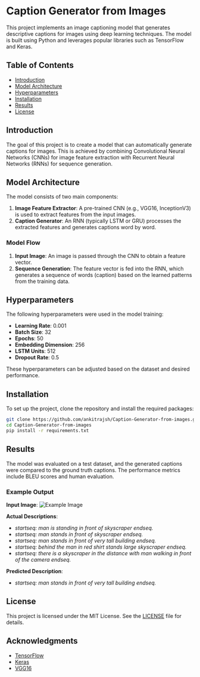 # Caption Generator from Images  

This project implements an image captioning model that generates descriptive captions for images using deep learning techniques. The model is built using Python and leverages popular libraries such as TensorFlow and Keras.  

## Table of Contents  

- [Introduction](#introduction)  
- [Model Architecture](#model-architecture)  
- [Hyperparameters](#hyperparameters)  
- [Installation](#installation)  
- [Results](#results)  
- [License](#license)  

## Introduction  

The goal of this project is to create a model that can automatically generate captions for images. This is achieved by combining Convolutional Neural Networks (CNNs) for image feature extraction with Recurrent Neural Networks (RNNs) for sequence generation.  

## Model Architecture  

The model consists of two main components:  

1. **Image Feature Extractor**: A pre-trained CNN (e.g., VGG16, InceptionV3) is used to extract features from the input images.  
2. **Caption Generator**: An RNN (typically LSTM or GRU) processes the extracted features and generates captions word by word.  

### Model Flow  

1. **Input Image**: An image is passed through the CNN to obtain a feature vector.  
2. **Sequence Generation**: The feature vector is fed into the RNN, which generates a sequence of words (caption) based on the learned patterns from the training data.  

## Hyperparameters  

The following hyperparameters were used in the model training:  

- **Learning Rate**: 0.001  
- **Batch Size**: 32  
- **Epochs**: 50  
- **Embedding Dimension**: 256  
- **LSTM Units**: 512  
- **Dropout Rate**: 0.5  

These hyperparameters can be adjusted based on the dataset and desired performance.  

## Installation  

To set up the project, clone the repository and install the required packages:  

```bash  
git clone https://github.com/ankitrajsh/Caption-Generator-from-images.git  
cd Caption-Generator-from-images  
pip install -r requirements.txt
```
## Results  

The model was evaluated on a test dataset, and the generated captions were compared to the ground truth captions. The performance metrics include BLEU scores and human evaluation.  

### Example Output  
**Input Image**: ![Example Image](path/to/example_image.jpg)

**Actual Descriptions**:
- *startseq: man is standing in front of skyscraper endseq.*
- *startseq: man stands in front of skyscraper endseq.*
- *startseq: man stands in front of very tall building endseq.*
- *startseq: behind the man in red shirt stands large skyscraper endseq.*
- *startseq: there is a skyscraper in the distance with man walking in front of the camera endseq.*

**Predicted Description**:
- *startseq: man stands in front of very tall building endseq.*


## License  

This project is licensed under the MIT License. See the [LICENSE](LICENSE) file for details.  

## Acknowledgments  

- [TensorFlow](https://www.tensorflow.org/)  
- [Keras](https://keras.io/)  
- [VGG16](https://arxiv.org/abs/1409.1556)
